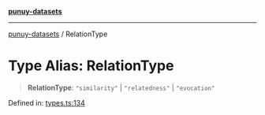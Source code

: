 [**punuy-datasets**](../README.md)

***

[punuy-datasets](../README.md) / RelationType

# Type Alias: RelationType

> **RelationType**: `"similarity"` \| `"relatedness"` \| `"evocation"`

Defined in: [types.ts:134](https://github.com/andrefs/punuy-datasets/blob/1f6197e9da1ccb038db7c6eb67423f0118baf8f8/src/lib/types.ts#L134)
